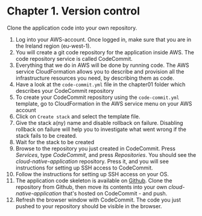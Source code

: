 # Chapter 1. Version control

Clone the application code into your own repository.

1. Log into your AWS-account. Once logged in, make sure that you are in the Ireland region (eu-west-1).
2. You will create a git code repository for the application inside AWS. The code repository service is called CodeCommit.
3. Everything that we do in AWS will be done by running code. The AWS service CloudFormation allows you to describe and provision all the infrastructure resources you need, by describing them as code. 
4. Have a look at the `code-commit.yml` file in the chapter01 folder which describes your CodeCommit repository
5. To create your CodeCommit repository using the `code-commit.yml` template, go to CloudFormation in the AWS service menu on your AWS account
6. Click on `Create stack` and select the template file. 
7. Give the stack a(ny) name and disable rollback on failure. Disabling rollback on failure will help you to investigate what went wrong if the stack fails to be created.
8. Wait for the stack to be created 
9. Browse to the repository you just created in CodeCommit. Press *Services*, type *CodeCommit*, and press *Repositories*. You should see the *cloud-native-application* repository. Press it, and you will see instructions for setting up SSH access to CodeCommit.
10. Follow the instructions for setting up SSH access on your OS. 
11. The application code skeleton is available on [Github](https://github.com/Omegapoint/cloud-native-application). Clone the repository from Github, then move its contents into your own *cloud-native-application* that's hosted on CodeCommit - and push.
12. Refresh the browser window with CodeCommit. The code you just pushed to your repository should be visible in the browser.
